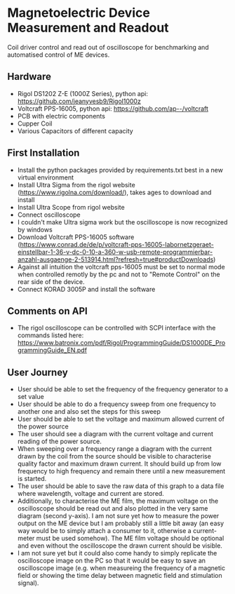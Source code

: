# Magnetoelectric Device Measurement and Readout

Coil driver control and read out of oscilloscope for benchmarking and automatised control of ME devices.

## Hardware

- Rigol DS1202 Z-E (1000Z Series), python api: https://github.com/jeanyvesb9/Rigol1000z
- Voltcraft PPS-16005, python api: https://github.com/ap--/voltcraft
- PCB with electric components
- Cupper Coil
- Various Capacitors of different capacity

## First Installation

- Install the python packages provided by requirements.txt best in a new virtual environment
  <!-- - Install NI IVI Compliance Package (ICP) and IVI Shared Components (https://www.ni.com/de-de/support/downloads/drivers/download.ivi-compliance-package.html#346218) -->
  <!-- - Install DS1000Z Drivers from rigol website (https://www.rigolna.com/download/) -->
- Install Ultra Sigma from the rigol website (https://www.rigolna.com/download/), takes ages to download and install
- Install Ultra Scope from rigol website
- Connect oscilloscope
- I couldn't make Ultra sigma work but the oscilloscope is now recognized by windows
- Download Voltcraft PPS-16005 software (https://www.conrad.de/de/p/voltcraft-pps-16005-labornetzgeraet-einstellbar-1-36-v-dc-0-10-a-360-w-usb-remote-programmierbar-anzahl-ausgaenge-2-513914.html?refresh=true#productDownloads)
- Against all intuition the voltcraft pps-16005 must be set to normal mode when controlled remotly by the pc and not to "Remote Control" on the rear side of the device.
- Connect KORAD 3005P and install the software
  <!-- - Start Ultra Sigma -->
  <!-- - Start Ultra Scope -->

## Comments on API

- The rigol oscilloscope can be controlled with SCPI interface with the commands listed here: https://www.batronix.com/pdf/Rigol/ProgrammingGuide/DS1000DE_ProgrammingGuide_EN.pdf

## User Journey

- User should be able to set the frequency of the frequency generator to a set value
- User should be able to do a frequency sweep from one frequency to another one and also set the steps for this sweep
- User should be able to set the voltage and maximum allowed current of the power source
- The user should see a diagram with the current voltage and current reading of the power source.
- When sweeping over a frequency range a diagram with the current drawn by the coil from the source should be visible to characterise quality factor and maximum drawn current. It should build up from low frequency to high frequency and remain there until a new measurement is started.
- The user should be able to save the raw data of this graph to a data file where wavelength, voltage and current are stored.
- Additionally, to characterise the ME film, the maximum voltage on the oscilloscope should be read out and also plotted in the very same diagram (second y-axis). I am not sure yet how to measure the power output on the ME device but I am probably still a little bit away (an easy way would be to simply attach a consumer to it, otherwise a current-meter must be used somehow). The ME film voltage should be optional and even without the oscilloscope the drawn current should be visible.
- I am not sure yet but it could also come handy to simply replicate the oscilloscope image on the PC so that it would be easy to save an oscilloscope image (e.g. when measureing the frequency of a magnetic field or showing the time delay between magnetic field and stimulation signal).
